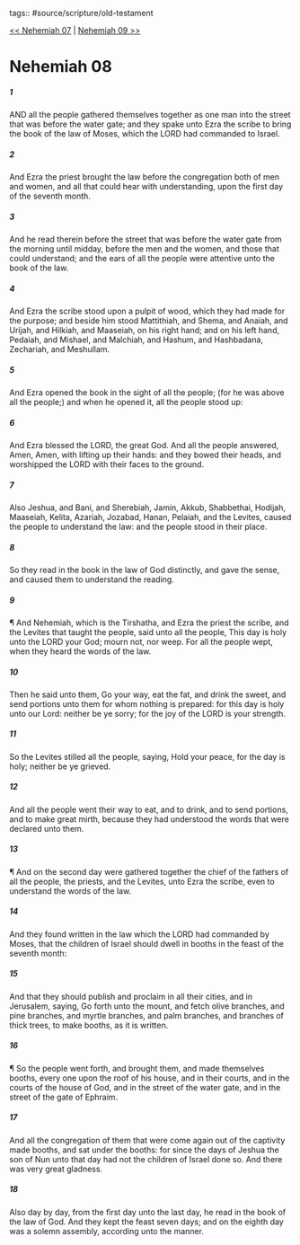 tags:: #source/scripture/old-testament

[<< Nehemiah 07](source/scripture/old-testament/16_Nehemiah/Nehemiah_07.md) | [Nehemiah 09 >>](source/scripture/old-testament/16_Nehemiah/Nehemiah_09.md)

# Nehemiah 08

##### 1

AND all the people gathered themselves together as one man into the street that was before the water gate; and they spake unto Ezra the scribe to bring the book of the law of Moses, which the LORD had commanded to Israel.

##### 2

And Ezra the priest brought the law before the congregation both of men and women, and all that could hear with understanding, upon the first day of the seventh month.

##### 3

And he read therein before the street that was before the water gate from the morning until midday, before the men and the women, and those that could understand; and the ears of all the people were attentive unto the book of the law.

##### 4

And Ezra the scribe stood upon a pulpit of wood, which they had made for the purpose; and beside him stood Mattithiah, and Shema, and Anaiah, and Urijah, and Hilkiah, and Maaseiah, on his right hand; and on his left hand, Pedaiah, and Mishael, and Malchiah, and Hashum, and Hashbadana, Zechariah, and Meshullam.

##### 5

And Ezra opened the book in the sight of all the people; (for he was above all the people;) and when he opened it, all the people stood up:

##### 6

And Ezra blessed the LORD, the great God. And all the people answered, Amen, Amen, with lifting up their hands: and they bowed their heads, and worshipped the LORD with their faces to the ground.

##### 7

Also Jeshua, and Bani, and Sherebiah, Jamin, Akkub, Shabbethai, Hodijah, Maaseiah, Kelita, Azariah, Jozabad, Hanan, Pelaiah, and the Levites, caused the people to understand the law: and the people stood in their place.

##### 8

So they read in the book in the law of God distinctly, and gave the sense, and caused them to understand the reading.

##### 9

¶ And Nehemiah, which is the Tirshatha, and Ezra the priest the scribe, and the Levites that taught the people, said unto all the people, This day is holy unto the LORD your God; mourn not, nor weep. For all the people wept, when they heard the words of the law.

##### 10

Then he said unto them, Go your way, eat the fat, and drink the sweet, and send portions unto them for whom nothing is prepared: for this day is holy unto our Lord: neither be ye sorry; for the joy of the LORD is your strength.

##### 11

So the Levites stilled all the people, saying, Hold your peace, for the day is holy; neither be ye grieved.

##### 12

And all the people went their way to eat, and to drink, and to send portions, and to make great mirth, because they had understood the words that were declared unto them.

##### 13

¶ And on the second day were gathered together the chief of the fathers of all the people, the priests, and the Levites, unto Ezra the scribe, even to understand the words of the law.

##### 14

And they found written in the law which the LORD had commanded by Moses, that the children of Israel should dwell in booths in the feast of the seventh month:

##### 15

And that they should publish and proclaim in all their cities, and in Jerusalem, saying, Go forth unto the mount, and fetch olive branches, and pine branches, and myrtle branches, and palm branches, and branches of thick trees, to make booths, as it is written.

##### 16

¶ So the people went forth, and brought them, and made themselves booths, every one upon the roof of his house, and in their courts, and in the courts of the house of God, and in the street of the water gate, and in the street of the gate of Ephraim.

##### 17

And all the congregation of them that were come again out of the captivity made booths, and sat under the booths: for since the days of Jeshua the son of Nun unto that day had not the children of Israel done so. And there was very great gladness.

##### 18

Also day by day, from the first day unto the last day, he read in the book of the law of God. And they kept the feast seven days; and on the eighth day was a solemn assembly, according unto the manner.
